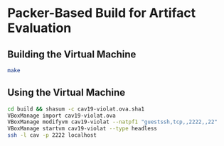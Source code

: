 # Packer-Based Build for Artifact Evaluation

## Building the Virtual Machine

````bash
make
````

## Using the Virtual Machine

````bash
cd build && shasum -c cav19-violat.ova.sha1
VBoxManage import cav19-violat.ova
VBoxManage modifyvm cav19-violat --natpf1 "guestssh,tcp,,2222,,22"
VBoxManage startvm cav19-violat --type headless
ssh -l cav -p 2222 localhost
````
